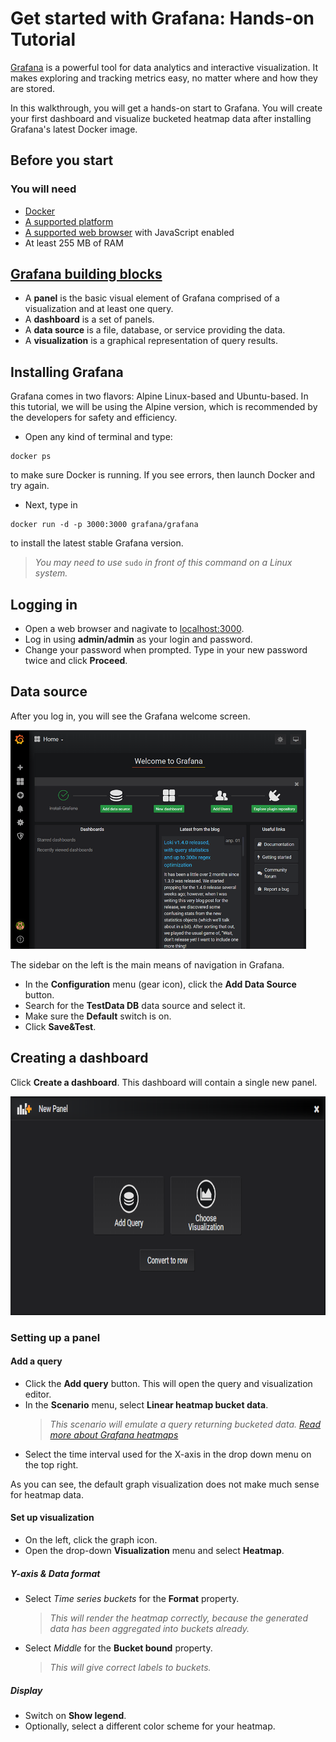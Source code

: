 # Get started with Grafana: Hands-on Tutorial 
[Grafana](https://grafana.com/) is a powerful tool for data analytics and interactive visualization. It makes exploring and tracking metrics easy, no matter where and how they are stored. 

In this walkthrough, you will get a hands-on start to Grafana. 
You will create your first dashboard and visualize bucketed heatmap data after installing Grafana's latest Docker image.  

## Before you start
### You will need
  * [Docker](https://docs.docker.com/install/)
  * [A supported platform](https://grafana.com/docs/grafana/latest/installation/requirements/#supported-operating-systems)
  * [A supported web browser](https://grafana.com/docs/grafana/latest/installation/requirements/#supported-web-browsers) with JavaScript enabled
  * At least 255 MB of RAM
  
## [Grafana building blocks](https://grafana.com/docs/grafana/latest/guides/glossary/)
* A **panel** is the basic visual element of Grafana comprised of a visualization and at least one query.  
* A **dashboard** is a set of panels. 
* A **data source** is a file, database, or service providing the data.
* A **visualization** is a graphical representation of query results.
  

## Installing Grafana 

Grafana comes in two flavors: Alpine Linux-based and Ubuntu-based. In this tutorial, we will be using the Alpine version, which is recommended by the developers for safety and efficiency.
  * Open any kind of terminal and type:
  
  ``` 
  docker ps 
  ```
  
  to make sure Docker is running. If you see errors, then launch Docker and try again. 

  * Next, type in
  
  ``` 
  docker run -d -p 3000:3000 grafana/grafana 
  ```
  to install the latest stable Grafana version.
  > *You may need to use* `sudo` *in front of this command on a Linux system.*

## Logging in
  * Open a web browser and nagivate to [localhost:3000](http://localhost:3000/). 
  * Log in using **admin/admin** as your login and password.
  * Change your password when prompted. Type in your new password twice and click **Proceed**.

## Data source
After you log in, you will see the Grafana welcome screen.

<a href="url"><img src="https://github.com/mechanicpanic/JetBrains_TestAssignment/blob/master/welcome.PNG" height="350"></a>

The sidebar on the left is the main means of navigation in Grafana. 
  * In the **Configuration** menu (gear icon), click the **Add Data Source** button. 
  * Search for the **TestData DB** data source and select it. 
  * Make sure the **Default** switch is on.
  * Click **Save&Test**.

## Creating a dashboard
Click **Create a dashboard**.
This dashboard will contain a single new panel. 

<a href="url"><img src="https://github.com/mechanicpanic/JetBrains_TestAssignment/blob/master/panel.png" height="350"></a>
### Setting up a panel
#### Add a query
  * Click the **Add query** button. This will open the query and visualization editor.
  * In the **Scenario** menu, select **Linear heatmap bucket data**. 
    >*This scenario will emulate a query returning bucketed data. [Read more about Grafana heatmaps](https://grafana.com/docs/grafana/latest/features/panels/heatmap/)* 
  *  Select the time interval used for the X-axis in the drop down menu on the top right. 
    
As you can see, the default graph visualization does not make much sense for heatmap data.

#### Set up visualization

  * On the left, click the graph icon. 
  * Open the drop-down **Visualization** menu and select **Heatmap**.
  
##### Y-axis & Data format
  * Select *Time series buckets* for the **Format** property. 
    >*This will render the heatmap correctly, because the generated data has been aggregated into buckets already.*
  * Select *Middle* for the **Bucket bound** property.
    >*This will give correct labels to buckets.*
    
##### Display
  * Switch on **Show legend**.
  * Optionally, select a different color scheme for your heatmap.

